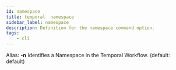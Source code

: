 ```yaml
---
id: namespace
title: temporal  namespace
sidebar_label: namespace
description: Definition for the namespace command option.
tags:
	- cli
---
```

Alias: **-n**
Identifies a Namespace in the Temporal Workflow. (default: default)
